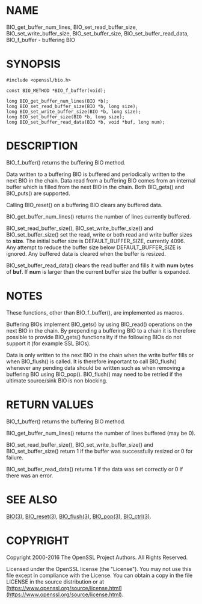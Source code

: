 # NAME

BIO\_get\_buffer\_num\_lines,
BIO\_set\_read\_buffer\_size,
BIO\_set\_write\_buffer\_size,
BIO\_set\_buffer\_size,
BIO\_set\_buffer\_read\_data,
BIO\_f\_buffer
\- buffering BIO

# SYNOPSIS

    #include <openssl/bio.h>

    const BIO_METHOD *BIO_f_buffer(void);

    long BIO_get_buffer_num_lines(BIO *b);
    long BIO_set_read_buffer_size(BIO *b, long size);
    long BIO_set_write_buffer_size(BIO *b, long size);
    long BIO_set_buffer_size(BIO *b, long size);
    long BIO_set_buffer_read_data(BIO *b, void *buf, long num);

# DESCRIPTION

BIO\_f\_buffer() returns the buffering BIO method.

Data written to a buffering BIO is buffered and periodically written
to the next BIO in the chain. Data read from a buffering BIO comes from
an internal buffer which is filled from the next BIO in the chain.
Both BIO\_gets() and BIO\_puts() are supported.

Calling BIO\_reset() on a buffering BIO clears any buffered data.

BIO\_get\_buffer\_num\_lines() returns the number of lines currently buffered.

BIO\_set\_read\_buffer\_size(), BIO\_set\_write\_buffer\_size() and BIO\_set\_buffer\_size()
set the read, write or both read and write buffer sizes to **size**. The initial
buffer size is DEFAULT\_BUFFER\_SIZE, currently 4096. Any attempt to reduce the
buffer size below DEFAULT\_BUFFER\_SIZE is ignored. Any buffered data is cleared
when the buffer is resized.

BIO\_set\_buffer\_read\_data() clears the read buffer and fills it with **num**
bytes of **buf**. If **num** is larger than the current buffer size the buffer
is expanded.

# NOTES

These functions, other than BIO\_f\_buffer(), are implemented as macros.

Buffering BIOs implement BIO\_gets() by using BIO\_read() operations on the
next BIO in the chain. By prepending a buffering BIO to a chain it is therefore
possible to provide BIO\_gets() functionality if the following BIOs do not
support it (for example SSL BIOs).

Data is only written to the next BIO in the chain when the write buffer fills
or when BIO\_flush() is called. It is therefore important to call BIO\_flush()
whenever any pending data should be written such as when removing a buffering
BIO using BIO\_pop(). BIO\_flush() may need to be retried if the ultimate
source/sink BIO is non blocking.

# RETURN VALUES

BIO\_f\_buffer() returns the buffering BIO method.

BIO\_get\_buffer\_num\_lines() returns the number of lines buffered (may be 0).

BIO\_set\_read\_buffer\_size(), BIO\_set\_write\_buffer\_size() and BIO\_set\_buffer\_size()
return 1 if the buffer was successfully resized or 0 for failure.

BIO\_set\_buffer\_read\_data() returns 1 if the data was set correctly or 0 if
there was an error.

# SEE ALSO

[BIO(3)](http://man.he.net/man3/BIO),
[BIO\_reset(3)](http://man.he.net/man3/BIO_reset),
[BIO\_flush(3)](http://man.he.net/man3/BIO_flush),
[BIO\_pop(3)](http://man.he.net/man3/BIO_pop),
[BIO\_ctrl(3)](http://man.he.net/man3/BIO_ctrl).

# COPYRIGHT

Copyright 2000-2016 The OpenSSL Project Authors. All Rights Reserved.

Licensed under the OpenSSL license (the "License").  You may not use
this file except in compliance with the License.  You can obtain a copy
in the file LICENSE in the source distribution or at
[https://www.openssl.org/source/license.html](https://www.openssl.org/source/license.html).

